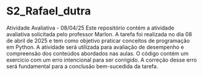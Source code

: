 # S2_Rafael_dutra
   Atividade Avaliativa - 08/04/25 Este repositório contém a atividade avaliativa solicitada pelo professor Marlon. 
   A tarefa foi realizada no dia 08 de abril de 2025 e tem como objetivo praticar conceitos de programação em Python. 
   A atividade será utilizada para avaliação de desempenho e compreensão dos conteúdos abordados nas aulas. 
   O código contém um exercício com um erro intencional para ser corrigido. 
   A correção desse erro será fundamental para a conclusão bem-sucedida da tarefa.
